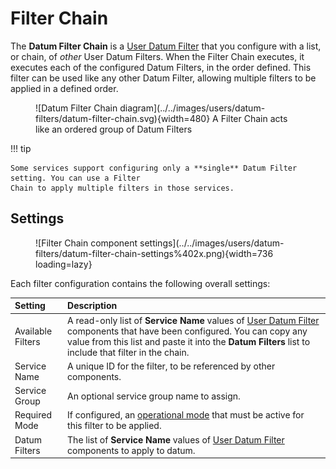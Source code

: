 # Filter Chain

The **Datum Filter Chain** is a [User Datum Filter][udf] that you configure with a list, or chain,
of _other_ User Datum Filters. When the Filter Chain executes, it executes each of the configured
Datum Filters, in the order defined.  This filter can be used like any other Datum Filter, allowing
multiple filters to be applied in a defined order.

<figure markdown>
  ![Datum Filter Chain diagram](../../images/users/datum-filters/datum-filter-chain.svg){width=480}
  <caption>A Filter Chain acts like an ordered group of Datum Filters</caption>
</figure>

!!! tip

	Some services support configuring only a **single** Datum Filter setting. You can use a Filter
	Chain to apply multiple filters in those services.

## Settings

<figure markdown>
  ![Filter Chain component settings](../../images/users/datum-filters/datum-filter-chain-settings%402x.png){width=736 loading=lazy}
</figure>

Each filter configuration contains the following overall settings:

| Setting | Description |
|:--------|:------------|
| Available Filters | A read-only list of **Service Name** values of [User Datum Filter][udf] components that have been configured. You can copy any value from this list and paste it into the **Datum Filters** list to include that filter in the chain. |
| Service Name      | A unique ID for the filter, to be referenced by other components. |
| Service Group     | An optional service group name to assign. |
| Required Mode     | If configured, an [operational mode][opmodes] that must be active for this filter to be applied. |
| Datum Filters     | The list of **Service Name** values of [User Datum Filter][udf] components to apply to datum. |

[opmodes]: ../op-modes.md
[udf]: ../setup-app/settings/datum-filters.md#user-datum-filters
